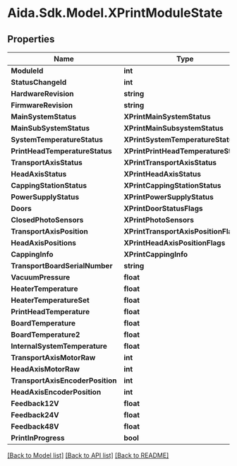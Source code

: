 # Aida.Sdk.Model.XPrintModuleState

## Properties

Name | Type | Description | Notes
------------ | ------------- | ------------- | -------------
**ModuleId** | **int** |  | [optional] 
**StatusChangeId** | **int** |  | [optional] 
**HardwareRevision** | **string** |  | [optional] 
**FirmwareRevision** | **string** |  | [optional] 
**MainSystemStatus** | **XPrintMainSystemStatus** |  | [optional] 
**MainSubSystemStatus** | **XPrintMainSubsystemStatus** |  | [optional] 
**SystemTemperatureStatus** | **XPrintSystemTemperatureStatus** |  | [optional] 
**PrintHeadTemperatureStatus** | **XPrintPrintHeadTemperatureStatus** |  | [optional] 
**TransportAxisStatus** | **XPrintTransportAxisStatus** |  | [optional] 
**HeadAxisStatus** | **XPrintHeadAxisStatus** |  | [optional] 
**CappingStationStatus** | **XPrintCappingStationStatus** |  | [optional] 
**PowerSupplyStatus** | **XPrintPowerSupplyStatus** |  | [optional] 
**Doors** | **XPrintDoorStatusFlags** |  | [optional] 
**ClosedPhotoSensors** | **XPrintPhotoSensors** |  | [optional] 
**TransportAxisPosition** | **XPrintTransportAxisPositionFlags** |  | [optional] 
**HeadAxisPositions** | **XPrintHeadAxisPositionFlags** |  | [optional] 
**CappingInfo** | **XPrintCappingInfo** |  | [optional] 
**TransportBoardSerialNumber** | **string** |  | [optional] 
**VacuumPressure** | **float** |  | [optional] 
**HeaterTemperature** | **float** |  | [optional] 
**HeaterTemperatureSet** | **float** |  | [optional] 
**PrintHeadTemperature** | **float** |  | [optional] 
**BoardTemperature** | **float** |  | [optional] 
**BoardTemperature2** | **float** |  | [optional] 
**InternalSystemTemperature** | **float** |  | [optional] 
**TransportAxisMotorRaw** | **int** |  | [optional] 
**HeadAxisMotorRaw** | **int** |  | [optional] 
**TransportAxisEncoderPosition** | **int** |  | [optional] 
**HeadAxisEncoderPosition** | **int** |  | [optional] 
**Feedback12V** | **float** |  | [optional] 
**Feedback24V** | **float** |  | [optional] 
**Feedback48V** | **float** |  | [optional] 
**PrintInProgress** | **bool** |  | [optional] 

[[Back to Model list]](../README.md#documentation-for-models) [[Back to API list]](../README.md#documentation-for-api-endpoints) [[Back to README]](../README.md)

